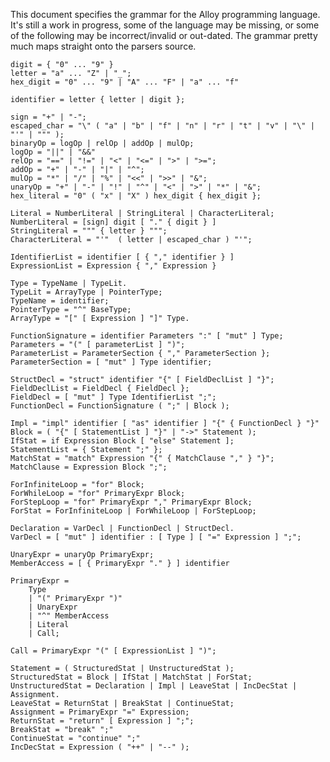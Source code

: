 This document specifies the grammar for the Alloy programming language. It's still a work in progress,
some of the language may be missing, or some of the following may be incorrect/invalid or out-dated.
The grammar pretty much maps straight onto the parsers source.

	digit = { "0" ... "9" }
	letter = "a" ... "Z" | "_";
	hex_digit = "0" ... "9" | "A" ... "F" | "a" ... "f"
	
	identifier = letter { letter | digit };
	
	sign = "+" | "-";
	escaped_char = "\" ( "a" | "b" | "f" | "n" | "r" | "t" | "v" | "\" | "'" | """ );
	binaryOp = logOp | relOp | addOp | mulOp;
	logOp = "||" | "&&"
	relOp = "==" | "!=" | "<" | "<=" | ">" | ">=";
	addOp = "+" | "-" | "|" | "^";
	mulOp = "*" | "/" | "%" | "<<" | ">>" | "&";
	unaryOp = "+" | "-" | "!" | "^" | "<" | ">" | "*" | "&";
	hex_literal = "0" ( "x" | "X" ) hex_digit { hex_digit };
	
	Literal = NumberLiteral | StringLiteral | CharacterLiteral;
	NumberLiteral = [sign] digit [ "." { digit } ]	
	StringLiteral = """ { letter } """; 
	CharacterLiteral = "'"  ( letter | escaped_char ) "'";
	
	IdentifierList = identifier [ { "," identifier } ]
	ExpressionList = Expression { "," Expression }
	
	Type = TypeName | TypeLit.
	TypeLit = ArrayType | PointerType;
	TypeName = identifier;
	PointerType = "^" BaseType;
	ArrayType = "[" [ Expression ] "]" Type.
	
	FunctionSignature = identifier Parameters ":" [ "mut" ] Type;
	Parameters = "(" [ parameterList ] ")";
	ParameterList = ParameterSection { "," ParameterSection };
	ParameterSection = [ "mut" ] Type identifier;

	StructDecl = "struct" identifier "{" [ FieldDeclList ] "}";
	FieldDeclList = FieldDecl { FieldDecl };
	FieldDecl = [ "mut" ] Type IdentifierList ";";
	FunctionDecl = FunctionSignature ( ";" | Block );

	Impl = "impl" identifier [ "as" identifier ] "{" { FunctionDecl } "}"
	Block = ( "{" [ StatementList ] "}" | "->" Statement );
	IfStat = if Expression Block [ "else" Statement ];
	StatementList = { Statement ";" };
	MatchStat = "match" Expression "{" { MatchClause "," } "}"; 
	MatchClause = Expression Block ";"; 

	ForInfiniteLoop = "for" Block;
	ForWhileLoop = "for" PrimaryExpr Block;
	ForStepLoop = "for" PrimaryExpr "," PrimaryExpr Block;
	ForStat = ForInfiniteLoop | ForWhileLoop | ForStepLoop;

	Declaration = VarDecl | FunctionDecl | StructDecl.
	VarDecl = [ "mut" ] identifier : [ Type ] [ "=" Expression ] ";";

	UnaryExpr = unaryOp PrimaryExpr;
	MemberAccess = [ { PrimaryExpr "." } ] identifier

	PrimaryExpr =
		Type
		| "(" PrimaryExpr ")"
		| UnaryExpr
		| "^" MemberAccess
		| Literal
		| Call;
		
	Call = PrimaryExpr "(" [ ExpressionList ] ")";

	Statement = ( StructuredStat | UnstructuredStat );
	StructuredStat = Block | IfStat | MatchStat | ForStat;
	UnstructuredStat = Declaration | Impl | LeaveStat | IncDecStat | Assignment.
	LeaveStat = ReturnStat | BreakStat | ContinueStat;
	Assignment = PrimaryExpr "=" Expression;
	ReturnStat = "return" [ Expression ] ";";
	BreakStat = "break" ";"
	ContinueStat = "continue" ";"
	IncDecStat = Expression ( "++" | "--" );
	
	
	
	